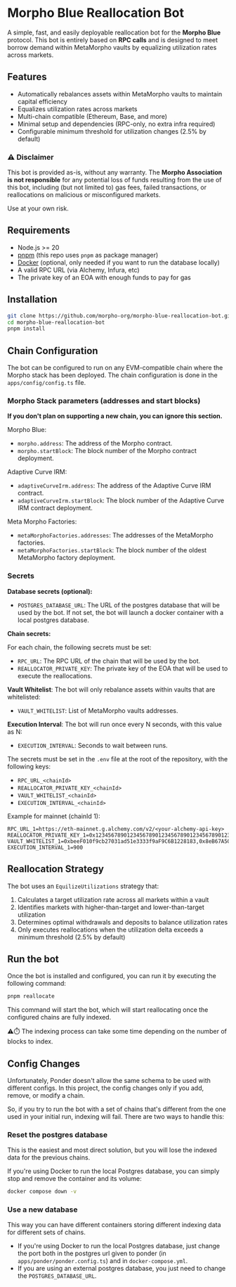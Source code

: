 # Morpho Blue Reallocation Bot

A simple, fast, and easily deployable reallocation bot for the **Morpho Blue** protocol. This bot is entirely based on **RPC calls** and is designed to
meet borrow demand within MetaMorpho vaults by equalizing utilization rates across markets.

## Features

- Automatically rebalances assets within MetaMorpho vaults to maintain capital efficiency
- Equalizes utilization rates across markets
- Multi-chain compatible (Ethereum, Base, and more)
- Minimal setup and dependencies (RPC-only, no extra infra required)
- Configurable minimum threshold for utilization changes (2.5% by default)

### ⚠️ Disclaimer

This bot is provided as-is, without any warranty. The **Morpho Association is not responsible** for any potential loss of funds resulting from the use of this bot, including (but not limited to) gas fees, failed transactions, or reallocations on malicious or misconfigured markets.

Use at your own risk.

## Requirements

- Node.js >= 20
- [pnpm](https://pnpm.io/) (this repo uses `pnpm` as package manager)
- [Docker](https://www.docker.com/) (optional, only needed if you want to run the database locally)
- A valid RPC URL (via Alchemy, Infura, etc)
- The private key of an EOA with enough funds to pay for gas

## Installation

```bash
git clone https://github.com/morpho-org/morpho-blue-reallocation-bot.git
cd morpho-blue-reallocation-bot
pnpm install
```

## Chain Configuration

The bot can be configured to run on any EVM-compatible chain where the Morpho stack has been deployed. The chain configuration is done in the `apps/config/config.ts` file.

### Morpho Stack parameters (addresses and start blocks)

**If you don't plan on supporting a new chain, you can ignore this section.**

Morpho Blue:

- `morpho.address`: The address of the Morpho contract.
- `morpho.startBlock`: The block number of the Morpho contract deployment.

Adaptive Curve IRM:

- `adaptiveCurveIrm.address`: The address of the Adaptive Curve IRM contract.
- `adaptiveCurveIrm.startBlock`: The block number of the Adaptive Curve IRM contract deployment.

Meta Morpho Factories:

- `metaMorphoFactories.addresses`: The addresses of the MetaMorpho factories.
- `metaMorphoFactories.startBlock`: The block number of the oldest MetaMorpho factory deployment.

### Secrets

**Database secrets (optional):**

- `POSTGRES_DATABASE_URL`: The URL of the postgres database that will be used by the bot. If not set, the bot will launch a docker container with a local postgres database.

**Chain secrets:**

For each chain, the following secrets must be set:

- `RPC_URL`: The RPC URL of the chain that will be used by the bot.
- `REALLOCATOR_PRIVATE_KEY`: The private key of the EOA that will be used to execute the reallocations.

**Vault Whitelist**: The bot will only rebalance assets within vaults that are whitelisted:

- `VAULT_WHITELIST`: List of MetaMorpho vaults addresses.

**Execution Interval**: The bot will run once every N seconds, with this value as N:

- `EXECUTION_INTERVAL`: Seconds to wait between runs.

The secrets must be set in the `.env` file at the root of the repository, with the following keys:

- `RPC_URL_<chainId>`
- `REALLOCATOR_PRIVATE_KEY_<chainId>`
- `VAULT_WHITELIST_<chainId>`
- `EXECUTION_INTERVAL_<chainId>`

Example for mainnet (chainId 1):

```
RPC_URL_1=https://eth-mainnet.g.alchemy.com/v2/<your-alchemy-api-key>
REALLOCATOR_PRIVATE_KEY_1=0x1234567890123456789012345678901234567890123456789012345678901234
VAULT_WHITELIST_1=0xbeeF010f9cb27031ad51e3333f9aF9C6B1228183,0x8eB67A509616cd6A7c1B3c8C21D48FF57df3d458
EXECUTION_INTERVAL_1=900
```

## Reallocation Strategy

The bot uses an `EquilizeUtilizations` strategy that:

1. Calculates a target utilization rate across all markets within a vault
2. Identifies markets with higher-than-target and lower-than-target utilization
3. Determines optimal withdrawals and deposits to balance utilization rates
4. Only executes reallocations when the utilization delta exceeds a minimum threshold (2.5% by default)

## Run the bot

Once the bot is installed and configured, you can run it by executing the following command:

```bash
pnpm reallocate
```

This command will start the bot, which will start reallocating once the configured chains are fully indexed.

⚠⏱️ The indexing process can take some time depending on the number of blocks to index.

## Config Changes

Unfortunately, Ponder doesn't allow the same schema to be used with different configs.
In this project, the config changes only if you add, remove, or modify a chain.

So, if you try to run the bot with a set of chains that's different from the one used in your initial run, indexing will fail.
There are two ways to handle this:

### Reset the postgres database

This is the easiest and most direct solution, but you will lose the indexed data for the previous chains.

If you're using Docker to run the local Postgres database, you can simply stop and remove the container and its volume:

```bash
docker compose down -v
```

### Use a new database

This way you can have different containers storing different indexing data for different sets of chains.

- If you're using Docker to run the local Postgres database, just change the port both in the postgres url given to ponder (in `apps/ponder/ponder.config.ts`) and in `docker-compose.yml`.
- If you are using an external postgres database, you just need to change the `POSTGRES_DATABASE_URL`.
